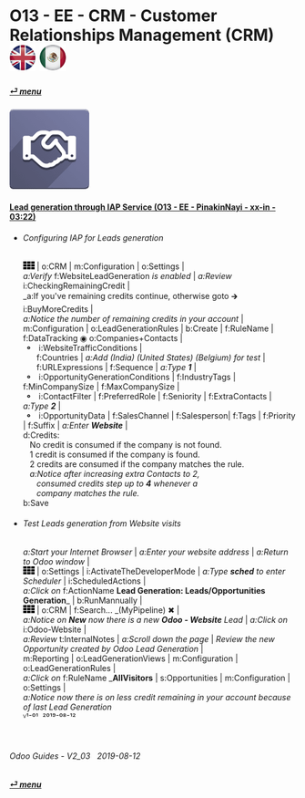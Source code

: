 # O13 - EE - CRM - Customer Relationships Management (CRM) &nbsp;&nbsp;&nbsp;&nbsp; [![en-uk](/doc/img/flg/en-uk-flg-btn-sml.png)](/en-uk/o13/ee/crm/en-uk-o13-ee-crm-guides.md) [ ![es-mx](/doc/img/flg/es-mx-flg-btn-sml.png)](/es-mx/o13/ee/crm/es-mx-o13-ee-crm-guides.md)
#### [_&#x23CE; menu_](/en-uk/o13/ee/en-uk-o13-ee-guides-menu.md "Back to EE menu")  
### ![crm](/doc/img/app/big/crm.png)
[ⱽ¹²³⁴⁵⁶⁷⁸⁹⁰⁻]: # (ⱽ¹²³⁴⁵⁶⁷⁸⁹⁰⁻)

#### [Lead generation through IAP Service (O13 - EE - PinakinNayi - xx-in - 03:22)](https://youtube.com/embed/4xbXk5flAds?autoplay=1&start=0&end=0&rel=0)  
- ###### Configuring IAP for Leads generation
  ![apps](/doc/img/apps.png) | o:CRM | m:Configuration | o:Settings |  
  _a:Verify_ f:WebsiteLeadGeneration _is enabled_ | _a:Review_ i:CheckingRemainingCredit |  
  _a:If you've remaining credits continue, otherwise goto &#x1F872; i:BuyMoreCredits |  
  _a:Notice the number of remaining credits in your account_ |  
  m:Configuration | o:LeadGenerationRules | b:Create | f:RuleName | f:DataTracking &#x25C9; o:Companies+Contacts |  
  &nbsp;**&#x26AC;**&nbsp;&nbsp; i:WebsiteTrafficConditions |  
  &nbsp;&nbsp;&nbsp;&nbsp;&nbsp; f:Countries | _a:Add (India) (United States) (Belgium) for test_ |  
  &nbsp;&nbsp;&nbsp;&nbsp;&nbsp; f:URLExpressions | f:Sequence | _a:Type **1**_ |  
  &nbsp;**&#x26AC;**&nbsp;&nbsp; i:OpportunityGenerationConditions | f:IndustryTags | f:MinCompanySize | f:MaxCompanySize |  
  &nbsp;**&#x26AC;**&nbsp;&nbsp; i:ContactFilter | f:PreferredRole | f:Seniority | f:ExtraContacts | _a:Type **2**_ |  
  &nbsp;**&#x26AC;**&nbsp;&nbsp; i:OpportunityData | f:SalesChannel | f:Salesperson| f:Tags | f:Priority | f:Suffix | _a:Enter **Website**_ |  
  d:Credits:  
  &nbsp;&nbsp; No credit is consumed if the company is not found.  
  &nbsp;&nbsp; 1 credit is consumed if the company is found.  
  &nbsp;&nbsp; 2 credits are consumed if the company matches the rule.  
  &nbsp;&nbsp; _a:Notice after increasing extra Contacts to 2,_  
  &nbsp;&nbsp;&nbsp;&nbsp;&nbsp; _consumed credits step up to **4** whenever a_  
  &nbsp;&nbsp;&nbsp;&nbsp;&nbsp; _company matches the rule._  
  b:Save  
- ###### Test Leads generation from Website visits  
  _a:Start your Internet Browser_ | _a:Enter your website address_ | _a:Return to Odoo window_ |  
  ![apps](/doc/img/apps.png) | o:Settings | i:ActivateTheDeveloperMode | _a:Type **sched** to enter Scheduler_ | i:ScheduledActions |  
  _a:Click on_ f:ActionName **Lead Generation: Leads/Opportunities Generation**_ | b:RunMannually |  
  ![apps](/doc/img/apps.png) | o:CRM | f:Search... _(MyPipeline) &#x2716; |  
  _a:Notice on **New** now there is a new **Odoo - Website** Lead_ | _a:Click on_ i:Odoo-Website |  
  _a:Review_ t:InternalNotes | _a:Scroll down the page_ | _Review the new Opportunity created by Odoo Lead Generation_ |  
  m:Reporting | o:LeadGenerationViews | m:Configuration | o:LeadGenerationRules |  
  _a:Click on_ f:RuleName _**AllVisitors** | s:Opportunities | m:Configuration | o:Settings |  
  _a:Notice now there is on less credit remaining in your account because of last Lead Generation_  
    ⱽ¹⁻⁰¹ &nbsp;²⁰¹⁹⁻⁰⁸⁻¹²

<br>

###### Odoo Guides - V2_03 &nbsp; 2019-08-12  
**[_&#x23CE; menu_](/en-uk/o13/ee/en-uk-o13-ee-guides-menu.md)**  


